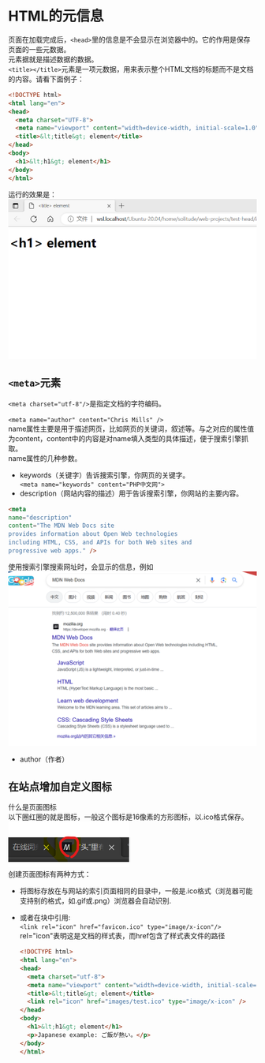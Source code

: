 # HTML的元信息 
  页面在加载完成后，`<head>`里的信息是不会显示在浏览器中的。它的作用是保存页面的一些元数据。     
  元素据就是描述数据的数据。     
  `<title></title>`元素是一项元数据，用来表示整个HTML文档的标题而不是文档的内容。请看下面例子：      
```html
<!DOCTYPE html>
<html lang="en">
<head>
  <meta charset="UTF-8">
  <meta name="viewport" content="width=device-width, initial-scale=1.0">
  <title>&lt;title&gt; element</title>
</head>
<body>
  <h1>&lt;h1&gt; element</h1>
</body>
</html>
```
运行的效果是：    
![title](images/head-title.png)     

`<meta>`元素      
---------------------------------------
  `<meta charset="utf-8"/>`是指定文档的字符编码。    

  `<meta name="author" content="Chris Mills" />`    
  name属性主要是用于描述网页，比如网页的关键词，叙述等。与之对应的属性值为content，content中的内容是对name填入类型的具体描述，便于搜索引擎抓取。           
  name属性的几种参数。     
  - keywords（关键字）告诉搜索引擎，你网页的关键字。    
  `<meta name="keywords" content="PHP中文网">`    
  - description（网站内容的描述）用于告诉搜索引擎，你网站的主要内容。    
  ```html
  <meta
  name="description"
  content="The MDN Web Docs site
  provides information about Open Web technologies
  including HTML, CSS, and APIs for both Web sites and
  progressive web apps." />
  ```      
  使用搜索引擎搜索网址时，会显示的信息，例如
  ![descriptionMeta](images/description_Meta.png)
  - author（作者）

在站点增加自定义图标    
----------------------------------------------------------
什么是页面图标    
以下圈红圈的就是图标，一般这个图标是16像素的方形图标，以.ico格式保存。
![页面图标](images/页面图标.png)    
创建页面图标有两种方式：    
  - 将图标存放在与网站的索引页面相同的目录中，一般是.ico格式（浏览器可能支持别的格式，如.gif或.png）浏览器会自动识别.
  - 或者在<head>块中引用<link>:    
    `<link rel="icon" href="favicon.ico" type="image/x-icon"/>`  
    rel="icon"表明这是文档的样式表，而href包含了样式表文件的路径    
      
    ```html
    <!DOCTYPE html>
    <html lang="en">
    <head>
      <meta charset="utf-8">
      <meta name="viewport" content="width=device-width, initial-scale=1.0">
      <title>&lt;title&gt; element</title>
      <link rel="icon" href="images/test.ico" type="image/x-icon" />
    </head>
    <body>
      <h1>&lt;h1&gt; element</h1>
      <p>Japanese example: ご飯が熱い。</p>
    </body>
    </html>
    ```

